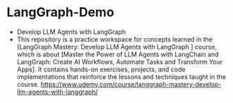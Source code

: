 # LangGraph-Demo
- Develop LLM Agents with LangGraph 
- This repository is a practice workspace for concepts learned in the [LangGraph Mastery: Develop LLM Agents with LangGraph
] course, which is about [Master the Power of LLM Agents with LangChain and LangGraph: Create AI Workflows, Automate Tasks and Transform Your Apps]. It contains hands-on exercises, projects, and code implementations that reinforce the lessons and techniques taught in the course. https://www.udemy.com/course/langgraph-mastery-develop-llm-agents-with-langgraph/

